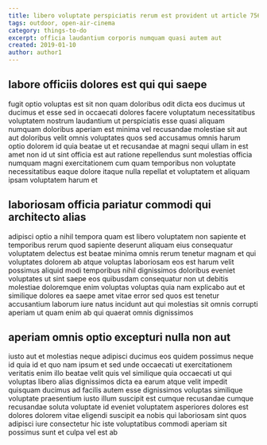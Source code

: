 ```yaml
---
title: libero voluptate perspiciatis rerum est provident ut article 7564
tags: outdoor, open-air-cinema
category: things-to-do
excerpt: officia laudantium corporis numquam quasi autem aut
created: 2019-01-10
author: author1
---
```


## labore officiis dolores est qui qui saepe

fugit optio voluptas est sit non quam doloribus odit dicta eos ducimus ut ducimus et esse sed in occaecati dolores facere voluptatum necessitatibus voluptatem nostrum laudantium ut perspiciatis esse quasi aliquam numquam doloribus aperiam est minima vel recusandae molestiae sit aut aut doloribus velit omnis voluptates quos sed accusamus omnis harum optio dolorem id quia beatae ut et recusandae at magni sequi ullam in est amet non id ut sint officia est aut ratione repellendus sunt molestias officia numquam magni exercitationem cum quam temporibus non voluptate necessitatibus eaque dolore itaque nulla repellat et voluptatem et aliquam ipsam voluptatem harum et

## laboriosam officia pariatur commodi qui architecto alias

adipisci optio a nihil tempora quam est libero voluptatem non sapiente et temporibus rerum quod sapiente deserunt aliquam eius consequatur voluptatem delectus est beatae minima omnis rerum tenetur magnam et qui voluptates dolorem ab atque voluptas laboriosam eos est harum velit possimus aliquid modi temporibus nihil dignissimos doloribus eveniet voluptates ut sint saepe eos quibusdam consequatur non ut debitis molestiae doloremque enim voluptas voluptas quia nam explicabo aut et similique dolores ea saepe amet vitae error sed quos est tenetur accusantium laborum iure natus incidunt aut qui molestias sit omnis corrupti aperiam ut quam enim ab qui quaerat omnis dignissimos

## aperiam omnis optio excepturi nulla non aut

iusto aut et molestias neque adipisci ducimus eos quidem possimus neque id quia id et quo nam ipsum et sed unde occaecati ut exercitationem veritatis enim illo beatae velit quis vel similique quia occaecati ut qui voluptas libero alias dignissimos dicta ea earum atque velit impedit quisquam ducimus ad facilis autem esse dignissimos voluptas similique voluptate praesentium iusto illum suscipit est cumque recusandae cumque recusandae soluta voluptate id eveniet voluptatem asperiores dolores est dolores dolorem vitae eligendi suscipit ea nobis qui laboriosam sint quos adipisci iure consectetur hic iste voluptatibus commodi aperiam sit possimus sunt et culpa vel est ab
